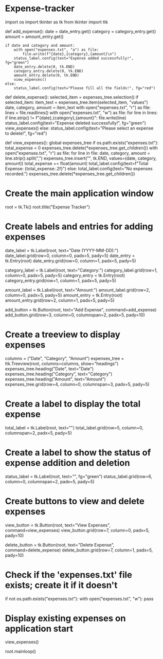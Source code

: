 # Expense-tracker
import os
import tkinter as tk
from tkinter import ttk

def add_expense():
    date = date_entry.get()
    category = category_entry.get()
    amount = amount_entry.get()

    if date and category and amount:
        with open("expenses.txt", "a") as file:
            file.write(f"{date},{category},{amount}\n")
        status_label.config(text="Expense added successfully!", fg="green")
        date_entry.delete(0, tk.END)
        category_entry.delete(0, tk.END)
        amount_entry.delete(0, tk.END)
        view_expenses()
    else:
        status_label.config(text="Please fill all the fields!", fg="red")

def delete_expense():
    selected_item = expenses_tree.selection()
    if selected_item:
        item_text = expenses_tree.item(selected_item, "values")
        date, category, amount = item_text
        with open("expenses.txt", "r") as file:
            lines = file.readlines()
        with open("expenses.txt", "w") as file:
            for line in lines:
                if line.strip() != f"{date},{category},{amount}":
                    file.write(line)
        status_label.config(text="Expense deleted successfully!", fg="green")
        view_expenses()
    else:
        status_label.config(text="Please select an expense to delete!", fg="red")

def view_expenses():
    global expenses_tree
    if os.path.exists("expenses.txt"):
        total_expense = 0
        expenses_tree.delete(*expenses_tree.get_children())
        with open("expenses.txt", "r") as file:
            for line in file:
                date, category, amount = line.strip().split(",")
                expenses_tree.insert("", tk.END, values=(date, category, amount))
                total_expense += float(amount)
        total_label.config(text=f"Total Expense: {total_expense:.2f}")
    else:
        total_label.config(text="No expenses recorded.")
        expenses_tree.delete(*expenses_tree.get_children())

# Create the main application window
root = tk.Tk()
root.title("Expense Tracker")

# Create labels and entries for adding expenses
date_label = tk.Label(root, text="Date (YYYY-MM-DD):")
date_label.grid(row=0, column=0, padx=5, pady=5)
date_entry = tk.Entry(root)
date_entry.grid(row=0, column=1, padx=5, pady=5)

category_label = tk.Label(root, text="Category:")
category_label.grid(row=1, column=0, padx=5, pady=5)
category_entry = tk.Entry(root)
category_entry.grid(row=1, column=1, padx=5, pady=5)

amount_label = tk.Label(root, text="Amount:")
amount_label.grid(row=2, column=0, padx=5, pady=5)
amount_entry = tk.Entry(root)
amount_entry.grid(row=2, column=1, padx=5, pady=5)

add_button = tk.Button(root, text="Add Expense", command=add_expense)
add_button.grid(row=3, column=0, columnspan=2, padx=5, pady=10)

# Create a treeview to display expenses
columns = ("Date", "Category", "Amount")
expenses_tree = ttk.Treeview(root, columns=columns, show="headings")
expenses_tree.heading("Date", text="Date")
expenses_tree.heading("Category", text="Category")
expenses_tree.heading("Amount", text="Amount")
expenses_tree.grid(row=4, column=0, columnspan=3, padx=5, pady=5)

# Create a label to display the total expense
total_label = tk.Label(root, text="")
total_label.grid(row=5, column=0, columnspan=2, padx=5, pady=5)

# Create a label to show the status of expense addition and deletion
status_label = tk.Label(root, text="", fg="green")
status_label.grid(row=6, column=0, columnspan=2, padx=5, pady=5)

# Create buttons to view and delete expenses
view_button = tk.Button(root, text="View Expenses", command=view_expenses)
view_button.grid(row=7, column=0, padx=5, pady=10)

delete_button = tk.Button(root, text="Delete Expense", command=delete_expense)
delete_button.grid(row=7, column=1, padx=5, pady=10)

# Check if the 'expenses.txt' file exists; create it if it doesn't
if not os.path.exists("expenses.txt"):
    with open("expenses.txt", "w"):
        pass

# Display existing expenses on application start
view_expenses()

root.mainloop()
